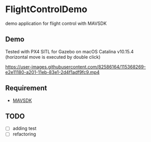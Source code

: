 # FlightControlDemo
demo application for flight control with MAVSDK

## Demo
Tested with PX4 SITL for Gazebo on macOS Catalina v10.15.4  
(horizontal move is executed by double click)  

https://user-images.githubusercontent.com/82586164/115368269-e2e11180-a201-11eb-83e1-2d4f1adf9fc9.mp4


## Requirement
- [MAVSDK](https://mavsdk.mavlink.io/develop/en/getting_started/installation.html)

## TODO
- [ ] adding test
- [ ] refactoring
